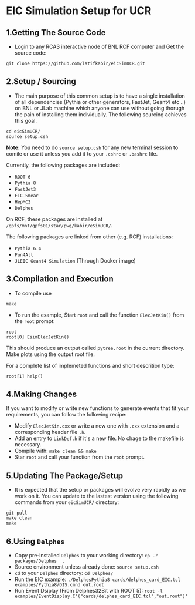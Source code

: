 EIC Simulation Setup for UCR
=============================


1.Getting The Source Code
--------------------------
- Login to any RCAS interactive node of BNL RCF computer and Get the source code: 
```
git clone https://github.com/latifkabir/eicSimUCR.git
```

2.Setup / Sourcing
--------------------

- The main purpose of this common setup is to have a single installation of all dependencies (Pythia or other generators, FastJet, Geant4 etc ..) on BNL or JLab machine which anyone can use without going thorugh the pain of installing them individually. The following sourcing achieves this goal. 

```
cd eicSimUCR/
source setup.csh
```
**Note:** You need to do `source setup.csh` for any new terminal session to comile or use it unless you add it to your `.cshrc` or `.bashrc` file.

Currently, the following packages are included:

- `ROOT 6`
- `Pythia 8`
- `FastJet3`
- `EIC-Smear`
- `HepMC2`
- `Delphes`

On RCF, these packages are installed at `/gpfs/mnt/gpfs01/star/pwg/kabir/eSimUCR/`.

The following packages are linked from other (e.g. RCF) installations:

- `Pythia 6.4`
- `Fun4All`
- `JLEIC Geant4 Simulation` (Through Docker image)


3.Compilation and Execution
------------------------
- To compile use
```
make
```
- To run the example, Start `root` and call the function `ElecJetKin()` from the `root` prompt:
```
root
root[0] EsimElecJetKin()
```
This should produce an output called `pytree.root` in the current directory. Make plots using the output root file.

For a complete list of implemeted functions and short descrition type:
```
root[1] help()
```

4.Making Changes
--------------------
If you want to modify or write new functions to generate events that fit your requirements, you can follow the following recipe:

- Modify `ElecJetKin.cxx` or write a new one with `.cxx` extension and a corresponding header file `.h`.
- Add an entry to `LinkDef.h` if it's a new file. No chage to the makefile is necessary.
- Compile with: `make clean && make`
- Star `root` and call your function from the `root` prompt.


5.Updating The Package/Setup
--------------------------------
- It is expected that the setup or packages will evolve very rapidly as we work on it. You can update to the lastest version using the following commands from your `eicSimUCR/` directory:

```
git pull
make clean
make
```

6.Using `Delphes`
------------------

- Copy pre-installed `Delphes` to your working directory: `cp -r packages/Delphes  .`
- Source environment unless already done: `source setup.csh`
- `cd` to your `Delphes` directory: `cd Delphes/`
- Run the EIC example: `./DelphesPythia8 cards/delphes_card_EIC.tcl examples/Pythia8/DIS.cmnd out.root`
- Run Event Dsiplay (From Delphes32Bit with ROOT 5): `root -l examples/EventDisplay.C'("cards/delphes_card_EIC.tcl","out.root")' `


